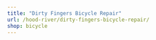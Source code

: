 ```yaml
---
title: "Dirty Fingers Bicycle Repair"
url: /hood-river/dirty-fingers-bicycle-repair/
shop: bicycle
---
```

